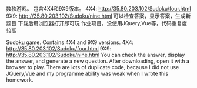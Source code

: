 数独游戏。
包含4X4和9X9版本。
4X4: http://35.80.203.102/Sudoku/four.html
9X9: http://35.80.203.102/Sudoku/nine.html
可以检查答案，显示答案，生成新题目
下载后用浏览器打开即可玩
作业项目，没使用JQuery,Vue等，代码重复度较高

Sudoku game.
Contains 4X4 and 9X9 versions.
4X4: http://35.80.203.102/Sudoku/four.html
9X9: http://35.80.203.102/Sudoku/nine.html
You can check the answer, display the answer, and generate a new question.
After downloading, open it with a browser to play.
There are lots of duplicate code, because I did not use JQuery,Vue and my programme ability was weak when I wrote this homework.


